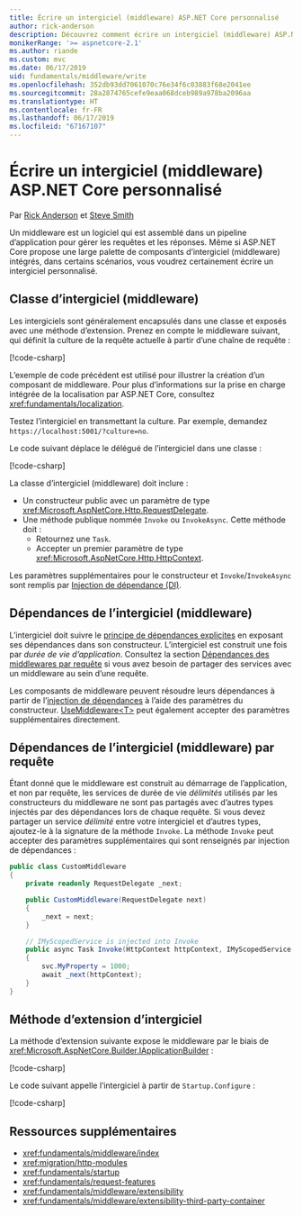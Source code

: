 ```yaml
---
title: Écrire un intergiciel (middleware) ASP.NET Core personnalisé
author: rick-anderson
description: Découvrez comment écrire un intergiciel (middleware) ASP.NET Core personnalisé.
monikerRange: '>= aspnetcore-2.1'
ms.author: riande
ms.custom: mvc
ms.date: 06/17/2019
uid: fundamentals/middleware/write
ms.openlocfilehash: 352db93dd7061070c76e34f6c03883f68e2041ee
ms.sourcegitcommit: 28a2874765cefe9eaa068dceb989a978ba2096aa
ms.translationtype: HT
ms.contentlocale: fr-FR
ms.lasthandoff: 06/17/2019
ms.locfileid: "67167107"
---
```

# <a name="write-custom-aspnet-core-middleware"></a>Écrire un intergiciel (middleware) ASP.NET Core personnalisé

Par [Rick Anderson](https://twitter.com/RickAndMSFT) et [Steve Smith](https://ardalis.com/)

Un middleware est un logiciel qui est assemblé dans un pipeline d’application pour gérer les requêtes et les réponses. Même si ASP.NET Core propose une large palette de composants d’intergiciel (middleware) intégrés, dans certains scénarios, vous voudrez certainement écrire un intergiciel personnalisé.

## <a name="middleware-class"></a>Classe d’intergiciel (middleware)

Les intergiciels sont généralement encapsulés dans une classe et exposés avec une méthode d’extension. Prenez en compte le middleware suivant, qui définit la culture de la requête actuelle à partir d’une chaîne de requête :

[!code-csharp[](index/snapshot/Culture/StartupCulture.cs?name=snippet1)]

L’exemple de code précédent est utilisé pour illustrer la création d’un composant de middleware. Pour plus d’informations sur la prise en charge intégrée de la localisation par ASP.NET Core, consultez <xref:fundamentals/localization>.

Testez l’intergiciel en transmettant la culture. Par exemple, demandez `https://localhost:5001/?culture=no`.

Le code suivant déplace le délégué de l’intergiciel dans une classe :

[!code-csharp[](index/snapshot/Culture/RequestCultureMiddleware.cs)]

La classe d’intergiciel (middleware) doit inclure :

* Un constructeur public avec un paramètre de type <xref:Microsoft.AspNetCore.Http.RequestDelegate>.
* Une méthode publique nommée `Invoke` ou `InvokeAsync`. Cette méthode doit :
  * Retournez une `Task`.
  * Accepter un premier paramètre de type <xref:Microsoft.AspNetCore.Http.HttpContext>.
  
Les paramètres supplémentaires pour le constructeur et `Invoke`/`InvokeAsync` sont remplis par [Injection de dépendance (DI)](xref:fundamentals/dependency-injection).

## <a name="middleware-dependencies"></a>Dépendances de l’intergiciel (middleware)

L’intergiciel doit suivre le [principe de dépendances explicites](/dotnet/standard/modern-web-apps-azure-architecture/architectural-principles#explicit-dependencies) en exposant ses dépendances dans son constructeur. L’intergiciel est construit une fois par *durée de vie d’application*. Consultez la section [Dépendances des middlewares par requête](#per-request-middleware-dependencies) si vous avez besoin de partager des services avec un middleware au sein d’une requête.

Les composants de middleware peuvent résoudre leurs dépendances à partir de l’[injection de dépendances](xref:fundamentals/dependency-injection) à l’aide des paramètres du constructeur. [UseMiddleware&lt;T&gt;](/dotnet/api/microsoft.aspnetcore.builder.usemiddlewareextensions.usemiddleware#Microsoft_AspNetCore_Builder_UseMiddlewareExtensions_UseMiddleware_Microsoft_AspNetCore_Builder_IApplicationBuilder_System_Type_System_Object___) peut également accepter des paramètres supplémentaires directement.

## <a name="per-request-middleware-dependencies"></a>Dépendances de l’intergiciel (middleware) par requête

Étant donné que le middleware est construit au démarrage de l’application, et non par requête, les services de durée de vie *délimités* utilisés par les constructeurs du middleware ne sont pas partagés avec d’autres types injectés par des dépendances lors de chaque requête. Si vous devez partager un service *délimité* entre votre intergiciel et d’autres types, ajoutez-le à la signature de la méthode `Invoke`. La méthode `Invoke` peut accepter des paramètres supplémentaires qui sont renseignés par injection de dépendances :

```csharp
public class CustomMiddleware
{
    private readonly RequestDelegate _next;

    public CustomMiddleware(RequestDelegate next)
    {
        _next = next;
    }

    // IMyScopedService is injected into Invoke
    public async Task Invoke(HttpContext httpContext, IMyScopedService svc)
    {
        svc.MyProperty = 1000;
        await _next(httpContext);
    }
}
```

## <a name="middleware-extension-method"></a>Méthode d’extension d’intergiciel

La méthode d’extension suivante expose le middleware par le biais de <xref:Microsoft.AspNetCore.Builder.IApplicationBuilder> :

[!code-csharp[](index/snapshot/Culture/RequestCultureMiddlewareExtensions.cs)]

Le code suivant appelle l’intergiciel à partir de `Startup.Configure` :

[!code-csharp[](index/snapshot/Culture/Startup.cs?name=snippet1&highlight=5)]

## <a name="additional-resources"></a>Ressources supplémentaires

* <xref:fundamentals/middleware/index>
* <xref:migration/http-modules>
* <xref:fundamentals/startup>
* <xref:fundamentals/request-features>
* <xref:fundamentals/middleware/extensibility>
* <xref:fundamentals/middleware/extensibility-third-party-container>
